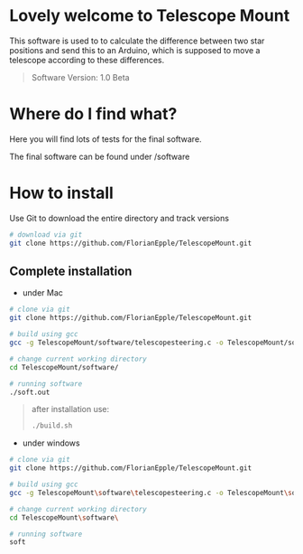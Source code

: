 # Lovely welcome to Telescope Mount

This software is used to to calculate the difference between two star positions and send this to an Arduino, which is supposed to move a telescope according to these differences.

> Software Version:
> 1.0 Beta

# Where do I find what?

Here you will find lots of tests for the final software.

The final software can be found under /software

# How to install

Use Git to download the entire directory and track versions
```bash
# download via git
git clone https://github.com/FlorianEpple/TelescopeMount.git
```

## Complete installation

 - under Mac

```bash
# clone via git
git clone https://github.com/FlorianEpple/TelescopeMount.git

# build using gcc
gcc -g TelescopeMount/software/telescopesteering.c -o TelescopeMount/software/soft.out

# change current working directory
cd TelescopeMount/software/

# running software
./soft.out
```

> after installation use:
> ```bash
> ./build.sh
> ```

- under windows

```bash
# clone via git
git clone https://github.com/FlorianEpple/TelescopeMount.git

# build using gcc
gcc -g TelescopeMount\software\telescopesteering.c -o TelescopeMount\software\soft.exe

# change current working directory
cd TelescopeMount\software\

# running software
soft
```
